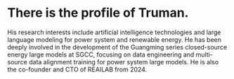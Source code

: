 # There is the profile of Truman. 

His research interests include artificial intelligence technologies and large language modeling for power system and renewable energy. He has been deeply involved in the development of the Guangming series closed-source energy large models at SGCC, focusing on data engineering and multi-source data alignment training for power system large models. He is also the co-founder and CTO of REAILAB from 2024.
